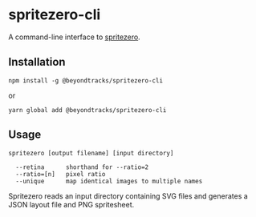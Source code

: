 # spritezero-cli

A command-line interface to [spritezero](https://github.com/mapbox/spritezero).

## Installation

    npm install -g @beyondtracks/spritezero-cli

or

    yarn global add @beyondtracks/spritezero-cli

## Usage

    spritezero [output filename] [input directory]

      --retina      shorthand for --ratio=2
      --ratio=[n]   pixel ratio
      --unique      map identical images to multiple names

Spritezero reads an input directory containing SVG files and generates a JSON
layout file and PNG spritesheet.
